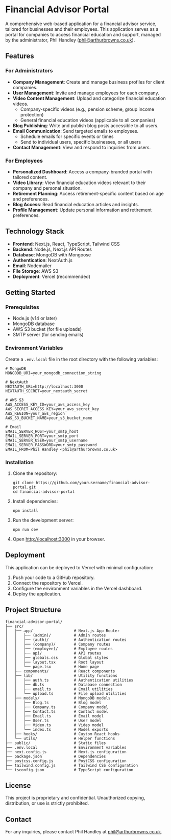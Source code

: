 # Financial Advisor Portal

A comprehensive web-based application for a financial advisor service, tailored for businesses and their employees. This application serves as a portal for companies to access financial education and support, managed by the administrator, Phil Handley (phil@arthurbrowns.co.uk).

## Features

### For Administrators

- **Company Management**: Create and manage business profiles for client companies.
- **User Management**: Invite and manage employees for each company.
- **Video Content Management**: Upload and categorize financial education videos.
  - Company-specific videos (e.g., pension scheme, group income protection)
  - General financial education videos (applicable to all companies)
- **Blog Publishing**: Write and publish blog posts accessible to all users.
- **Email Communication**: Send targeted emails to employees.
  - Schedule emails for specific events or times
  - Send to individual users, specific businesses, or all users
- **Contact Management**: View and respond to inquiries from users.

### For Employees

- **Personalized Dashboard**: Access a company-branded portal with tailored content.
- **Video Library**: View financial education videos relevant to their company and personal situation.
- **Retirement Planning**: Access retirement-specific content based on age and preferences.
- **Blog Access**: Read financial education articles and insights.
- **Profile Management**: Update personal information and retirement preferences.

## Technology Stack

- **Frontend**: Next.js, React, TypeScript, Tailwind CSS
- **Backend**: Node.js, Next.js API Routes
- **Database**: MongoDB with Mongoose
- **Authentication**: NextAuth.js
- **Email**: Nodemailer
- **File Storage**: AWS S3
- **Deployment**: Vercel (recommended)

## Getting Started

### Prerequisites

- Node.js (v14 or later)
- MongoDB database
- AWS S3 bucket (for file uploads)
- SMTP server (for sending emails)

### Environment Variables

Create a `.env.local` file in the root directory with the following variables:

```
# MongoDB
MONGODB_URI=your_mongodb_connection_string

# NextAuth
NEXTAUTH_URL=http://localhost:3000
NEXTAUTH_SECRET=your_nextauth_secret

# AWS S3
AWS_ACCESS_KEY_ID=your_aws_access_key
AWS_SECRET_ACCESS_KEY=your_aws_secret_key
AWS_REGION=your_aws_region
AWS_S3_BUCKET_NAME=your_s3_bucket_name

# Email
EMAIL_SERVER_HOST=your_smtp_host
EMAIL_SERVER_PORT=your_smtp_port
EMAIL_SERVER_USER=your_smtp_username
EMAIL_SERVER_PASSWORD=your_smtp_password
EMAIL_FROM=Phil Handley <phil@arthurbrowns.co.uk>
```

### Installation

1. Clone the repository:
   ```
   git clone https://github.com/yourusername/financial-advisor-portal.git
   cd financial-advisor-portal
   ```

2. Install dependencies:
   ```
   npm install
   ```

3. Run the development server:
   ```
   npm run dev
   ```

4. Open [http://localhost:3000](http://localhost:3000) in your browser.

## Deployment

This application can be deployed to Vercel with minimal configuration:

1. Push your code to a GitHub repository.
2. Connect the repository to Vercel.
3. Configure the environment variables in the Vercel dashboard.
4. Deploy the application.

## Project Structure

```
financial-advisor-portal/
├── src/
│   ├── app/                  # Next.js App Router
│   │   ├── (admin)/          # Admin routes
│   │   ├── (auth)/           # Authentication routes
│   │   ├── (company)/        # Company routes
│   │   ├── (employee)/       # Employee routes
│   │   ├── api/              # API routes
│   │   ├── globals.css       # Global styles
│   │   ├── layout.tsx        # Root layout
│   │   └── page.tsx          # Home page
│   ├── components/           # React components
│   ├── lib/                  # Utility functions
│   │   ├── auth.ts           # Authentication utilities
│   │   ├── db.ts             # Database connection
│   │   ├── email.ts          # Email utilities
│   │   └── upload.ts         # File upload utilities
│   ├── models/               # MongoDB models
│   │   ├── Blog.ts           # Blog model
│   │   ├── Company.ts        # Company model
│   │   ├── Contact.ts        # Contact model
│   │   ├── Email.ts          # Email model
│   │   ├── User.ts           # User model
│   │   ├── Video.ts          # Video model
│   │   └── index.ts          # Model exports
│   ├── hooks/                # Custom React hooks
│   └── utils/                # Helper functions
├── public/                   # Static files
├── .env.local                # Environment variables
├── next.config.js            # Next.js configuration
├── package.json              # Dependencies
├── postcss.config.js         # PostCSS configuration
├── tailwind.config.js        # Tailwind CSS configuration
└── tsconfig.json             # TypeScript configuration
```

## License

This project is proprietary and confidential. Unauthorized copying, distribution, or use is strictly prohibited.

## Contact

For any inquiries, please contact Phil Handley at phil@arthurbrowns.co.uk. 